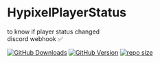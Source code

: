 # HypixelPlayerStatus
to know if player status changed<br>
discord webhook ✅

[![GitHub Downloads](https://img.shields.io/github/downloads/oporu/hypixelplayerstatus/total)](../../)
[![GitHub Version](https://img.shields.io/github/v/release/oporu/hypixelplayerstatus?display_name=tag&include_prereleases)](../../releases/)
[![repo size](https://img.shields.io/github/repo-size/oporu/hypixelplayerstatus)](../../)
